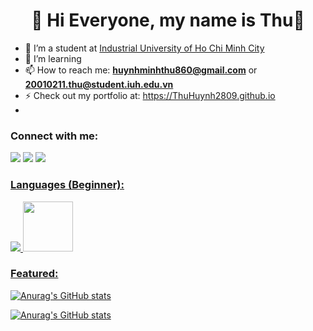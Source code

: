 <h1  align="center">👋 Hi Everyone, my name is Thu👋</h1>

- 🔭 I’m a student at [Industrial University of Ho Chi Minh City](iuh.edu.vn)
- 🌱 I’m learning 
- 📫 How to reach me: **huynhminhthu860@gmail.com** or **20010211.thu@student.iuh.edu.vn**
- ⚡ Check out my portfolio at: https://ThuHuynh2809.github.io
- 
<h3  align="left">Connect with me:</h3>
<p align="left"><a  href="https://www.facebook.com/profile.php?id=100022082081684&locale=vi_VN"  target="blank"><img src="https://img.icons8.com/bubbles/64/facebook-new.png"/></a>&nbsp;<a  href="https://www.instagram.com/hmt_2809/"  target="blank"><img src="https://img.icons8.com/bubbles/64/linkedin.png"/></a>
 <a  href="https://www.youtube.com/channel/UCHycFp1GVnDR046b0d2OdCQ"  target="blank"><img src="https://img.icons8.com/bubbles/64/youtube-squared.png"/>
</p>

</p>

<h3 align="left">Languages (Beginner): </h3>

<p align="left"> <img src="https://upload.wikimedia.org/wikipedia/commons/thumb/9/9a/Visual_Studio_Code_1.35_icon.svg/45px-Visual_Studio_Code_1.35_icon.svg.png"/>
<img src="https://1000logos.net/wp-content/uploads/2020/08/Visual-Studio-Logo.png" , width = 80/>

</p>

<p>
<h3 align="left">Featured: </h3>

![Anurag's GitHub stats](https://github-readme-stats.vercel.app/api?username=ThuHuynh2809&show_icons=true&theme=radical)

![Anurag's GitHub stats](https://github-readme-stats.vercel.app/api?username=anuraghazra&theme=dark&show_icons=true)
<!---
ThuHuynh2809/ThuHuynh2809 is a ✨ special ✨ repository because its `README.md` (this file) appears on your GitHub profile.
You can click the Preview link to take a look at your changes.
--->
